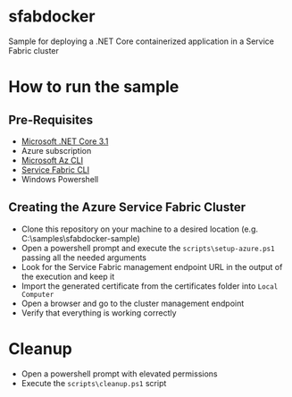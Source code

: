 # sfabdocker
Sample for deploying a .NET Core containerized application in a Service Fabric cluster 

# How to run the sample

## Pre-Requisites
- [Microsoft .NET Core 3.1](https://dotnet.microsoft.com/download/dotnet-core/3.1)
- Azure subscription
- [Microsoft Az CLI](https://docs.microsoft.com/en-us/cli/azure/install-azure-cli?view=azure-cli-latest)
- [Service Fabric CLI](https://docs.microsoft.com/en-us/azure/service-fabric/service-fabric-cli)
- Windows Powershell

## Creating the Azure Service Fabric Cluster
- Clone this repository on your machine to a desired location (e.g. C:\samples\sfabdocker-sample)
- Open a powershell prompt and execute the `scripts\setup-azure.ps1` passing all the needed arguments
- Look for the Service Fabric management endpoint URL in the output of the execution and keep it
- Import the generated certificate from the certificates folder into `Local Computer`
- Open a browser and go to the cluster management endpoint
- Verify that everything is working correctly

# Cleanup 
- Open a powershell prompt with elevated permissions
- Execute the `scripts\cleanup.ps1` script